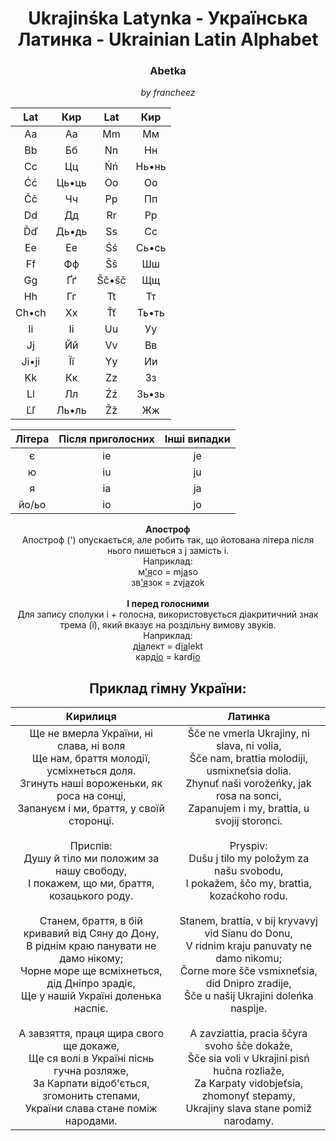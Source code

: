 # <center>Ukrajinśka Latynka - Українська Латинка - Ukrainian Latin Alphabet</center>

### **<center>Abetka</center>**
*<center>by francheez</center>*
<center>

| **Lat** | **Кир** | **Lat** | **Кир** |
|:-------:|:-------:|:-------:|:-------:|
| Aa      | Аа      | Mm      | Мм      |
| Bb      | Бб      | Nn      | Нн      |
| Cc      | Цц      | Ńń      | Нь•нь   |
| Ćć      | Ць•ць   | Oo      | Оо      |
| Čč      | Чч      | Pp      | Пп      |
| Dd      | Дд      | Rr      | Рр      |
| Ďď      | Дь•дь   | Ss      | Сс      |
| Ee      | Ее      | Śś      | Сь•сь   |
| Ff      | Фф      | Šš      | Шш      |
| Gg      | Ґґ      | Šč•šč   | Щщ      |
| Hh      | Гг      | Tt      | Тт      |
| Ch•ch   | Хх      | Ťť      | Ть•ть   |
| Ii      | Іі      | Uu      | Уу      |
| Jj      | Йй      | Vv      | Вв      |
| Ji•ji   | Її      | Yy      | Ии      |
| Kk      | Кк      | Zz      | Зз      |
| Ll      | Лл      | Źź      | Зь•зь   |
| Ľľ      | Ль•ль   | Žž      | Жж      |
</center>
<center>

| Літера | Після приголосних | Інші випадки |
|:------:|:-----------------:|:------------:|
| є      | ie                 | je           |
| ю      | iu                | ju          |
| я      | ia               | ja           |
| йо/ьо      | io           | jo           |
</center>

<center>
<b>Апостроф</b><br>
Апостроф (') опускається, але робить так, що йотована літера після нього пишеться з j замість i.
<br>
Наприклад:<br>
м<u>'я</u>со = m<u>ja</u>so<br>
зв<u>'я</u>зок = zv<u>ja</u>zok
</center>
<br>
<center>
<b>І перед голосними</b><br>
Для запису сполуки і + голосна, використовується діакритичний знак трема (ï), який вказує на роздільну вимову звуків.
<br>
Наприклад:<br>
д<u>іа</u>лект = d<u>ïa</u>lekt<br>
кард<u>іо</u> = kard<u>ïo</u>
</center>

## <center>Приклад гімну України:</center>

<center>

| Кирилиця                                                                 | Латинка                                                                |
|:------------------------------------------------------------------------:|:----------------------------------------------------------------------:|
| Ще не вмерла України, ні слава, ні воля<br>Ще нам, браття молодії, усміхнеться доля.<br>Згинуть наші вороженьки, як роса на сонці,<br>Запануєм і ми, браття, у своїй сторонці.<br><br>Приспів:<br>Душу й тіло ми положим за нашу свободу,<br>І покажем, що ми, браття, козацького роду.<br><br>Станем, браття, в бій кривавий від Сяну до Дону,<br>В ріднім краю панувати не дамо нікому;<br>Чорне море ще всміхнеться, дід Дніпро зрадіє,<br>Ще у нашій Україні доленька наспіє.<br><br>А завзяття, праця щира свого ще докаже,<br>Ще ся волі в Україні піснь гучна розляже,<br>За Карпати відоб'ється, згомонить степами,<br>України слава стане поміж народами. | Šče ne vmerla Ukrajiny, ni slava, ni volia,<br>Šče nam, brattia molodiji, usmixneťsia dolia.<br>Zhynuť naši vorožeńky, jak rosa na sonci,<br>Zapanujem i my, brattia, u svojij storonci.<br><br>Pryspiv:<br>Dušu j tilo my položym za našu svobodu,<br>I pokažem, ščo my, brattia, kozaćkoho rodu.<br><br>Stanem, brattia, v bij kryvavyj vid Sianu do Donu,<br>V ridnim kraju panuvaty ne damo nikomu;<br>Čorne more šče vsmixneťsia, did Dnipro zradije,<br>Šče u našij Ukrajini doleńka naspije.<br><br>A zavziattia, pracia ščyra svoho šče dokaže,<br>Šče sia voli v Ukrajini pisń hučna rozliaže,<br>Za Karpaty vidobjeťsia, zhomonyť stepamy,<br>Ukrajiny slava stane pomiž narodamy. |

</center>

